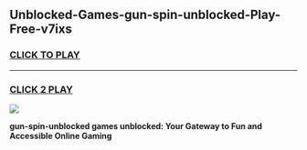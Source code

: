 
## Unblocked-Games-gun-spin-unblocked-Play-Free-v7ixs
<h3>
<a href="https://premium76.site?title=gun-spin-unblocked&ref=10A">CLICK TO PLAY</a></h3>
<hr>

<h3>
<a href="https://premium76.site?title=gun-spin-unblocked&ref=10A">CLICK 2 PLAY</a>
  
</h3>

<a href="https://premium76.site?title=gun-spin-unblocked&ref=10A"><img src="https://clearcache.store/games.png"></a>


**gun-spin-unblocked games unblocked: Your Gateway to Fun and Accessible Online Gaming**
